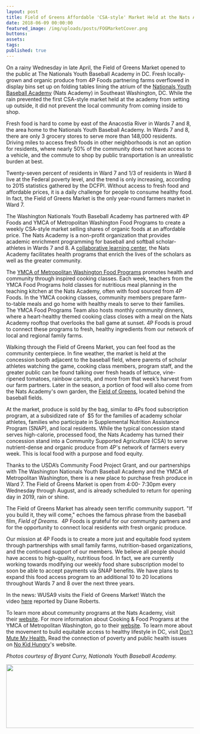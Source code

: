 ```yaml
---
layout: post
title: Field of Greens Affordable 'CSA-style' Market Held at the Nats Academy
date: 2018-06-09 00:00:00
featured_image: /img/uploads/posts/FOGMarketCover.png
buttons:
assets:
tags:
published: true
---
```


<div class="editable"><p>On a rainy Wednesday in late April, the Field of Greens Market opened to the public at The Nationals Youth Baseball Academy in DC. Fresh locally-grown and organic produce from 4P Foods partnering farms overflowed in display bins set up on folding tables lining the atrium of the&nbsp;<a href="http://washington.nationals.mlb.com/was/youth-baseball-academy/">Nationals Youth Baseball Academy</a>&nbsp;(Nats Academy) in Southeast Washington, DC. While the rain prevented the first CSA-style market held at the academy from setting up outside, it did not prevent the local community from coming inside to shop.</p><p>Fresh food is hard to come by east of the Anacostia River in Wards 7 and 8, the area home to the Nationals Youth Baseball Academy. In Wards 7 and 8, there are only 3 grocery stores to serve more than 148,000 residents. Driving miles to access fresh foods in other neighborhoods is not an option for residents, where nearly 50% of the community does not have access to a vehicle, and the commute to shop by public transportation is an unrealistic burden at best.</p><p>Twenty-seven percent of residents in Ward 7 and 1/3 of residents in Ward 8 live at the Federal poverty level, and the trend is only increasing, according to 2015 statistics gathered by the DCFPI. Without access to fresh food and affordable prices, it is a daily challenge for people to consume healthy food. In fact, the Field of Greens Market is the only year-round farmers market in Ward 7.</p><p>The Washington Nationals Youth Baseball Academy has partnered with 4P Foods and YMCA of Metropolitan Washington Food Programs to create a weekly CSA-style market selling shares of organic foods at an affordable price. The Nats Academy is a non-profit organization that provides academic enrichment programming for baseball and softball scholar-athletes in Wards 7 and 8. A&nbsp;<a target="_blank" href="https://www.nytimes.com/2015/09/27/sports/baseball/washington-nationals-use-baseball-as-a-beacon-of-hope-at-youth-academy.html%5C">collaborative learning center</a>, the Nats Academy facilitates health programs that enrich the lives of the scholars as well as the greater community.</p><p>The&nbsp;<a target="_blank" href="https://www.ymcadc.org/cooking-classes/">YMCA of Metropolitan Washington Food Programs</a>&nbsp;promotes health and community through inspired cooking classes. Each week, teachers from the YMCA Food Programs hold classes for nutritious meal planning in the teaching kitchen at the Nats Academy, often with food sourced from 4P Foods. In the YMCA cooking classes, community members prepare farm-to-table meals and go home with healthy meals to serve to their families. The YMCA Food Programs Team also hosts monthly community dinners, where a heart-healthy themed cooking class closes with a meal on the Nats Academy rooftop that overlooks the ball game at sunset. 4P Foods is proud to connect these programs to fresh, healthy ingredients from our network of local and regional family farms.</p><p>Walking through the Field of Greens Market, you can feel food as the community centerpiece. In fine weather, the market is held at the concession booth adjacent to the baseball field, where parents of scholar athletes watching the game, cooking class members, program staff, and the greater public can be found talking over fresh heads of lettuce, vine-ripened tomatoes, rainbow carrots, and more from that week&rsquo;s harvest from our farm partners. Later in the season, a portion of food will also come from the Nats Academy's own garden, the&nbsp;<a href="http://washington.nationals.mlb.com/was/youth-baseball-academy/programs/food-education/">Field of Greens</a>, located behind the baseball fields.</p><p>At the market, produce is sold by the bag, similar to 4Ps food subscription program, at a subsidized rate of&nbsp; $5 for the families of academy scholar athletes, families who participate in Supplemental Nutrition Assistance Program (SNAP), and local residents. While the typical concession stand serves high-calorie, processed food, the Nats Academy has turned their concession stand into a Community Supported Agriculture (CSA) to serve nutrient-dense and organic produce from 4P's network of farmers every week. This is local food with a purpose and food equity.</p><p>Thanks to the USDA&rsquo;s Community Food Project Grant, and our partnerships with The Washington Nationals Youth Baseball Academy and the YMCA of Metropolitan Washington, there is a new place to purchase fresh produce in Ward 7. The Field of Greens Market is open from 4:00- 7:30pm every Wednesday through August, and is already scheduled to return for opening day in 2019, rain or shine.</p><p>The Field of Greens Market has already seen terrific community support. "If you build it, they will come," echoes the famous phrase from the baseball film,&nbsp;<em>Field of Dreams.&nbsp;</em>&nbsp;4P Foods is grateful for our community partners and for the opportunity to connect local residents with fresh organic produce.&nbsp;</p><p>Our mission at 4P Foods is to create a more just and equitable food system through partnerships with small family farms, nutrition-based organizations, and the continued support of our members. We believe all people should have access to high-quality, nutritious food. In fact, we are currently working towards modifying our weekly food share subscription model to soon be able to accept payments via SNAP benefits. We have plans to expand this food access program to an additional 10 to 20 locations throughout Wards 7 and 8 over the next three years.</p><p>In the news: WUSA9 visits the Field of Greens Market! Watch the video&nbsp;<a href="https://www.wusa9.com/article/sports/mlb/nationals-youth-academy-hosts-a-field-of-greens/65-b9d6a7f5-6310-4ef3-8e9b-2ec4fa462a03">here</a>&nbsp;reported by Diane Roberts.</p><p>To learn more about community programs at the Nats Academy, visit their&nbsp;<a target="_blank" href="https://www.mlb.com/nationals/youth-baseball-academy">website</a>. For more information about Cooking &amp; Food Programs at the YMCA of Metropolitan Washington, go to their&nbsp;<a href="https://www.ymcadc.org/programs/health-fitness/cooking-classes/">website</a>. To learn more about the movement to build equitable access to healthy lifestyle in DC, visit&nbsp;<a target="_blank" href="https://www.dontmutemyhealth.org/about-us">Don't Mute My Health.</a>&nbsp;Read the connection of poverty and public health issues on&nbsp;<a target="_blank" href="https://www.nokidhungry.org/who-we-are/hunger-facts">No Kid Hungry</a>'s website.</p><p><em>Photos courtesy of Bryant Curry, Nationals Youth Baseball Academy.</em></p><p><em><img src="/uploads/nats4pylogos.png" width="819" height="171" /></em></p><p>&nbsp;</p><p>&nbsp;</p></div>